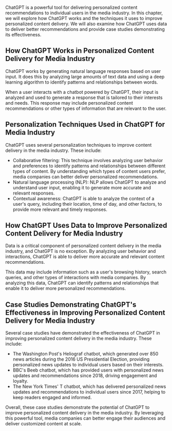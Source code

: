 

ChatGPT is a powerful tool for delivering personalized content recommendations to individual users in the media industry. In this chapter, we will explore how ChatGPT works and the techniques it uses to improve personalized content delivery. We will also examine how ChatGPT uses data to deliver better recommendations and provide case studies demonstrating its effectiveness.

How ChatGPT Works in Personalized Content Delivery for Media Industry
---------------------------------------------------------------------

ChatGPT works by generating natural language responses based on user input. It does this by analyzing large amounts of text data and using a deep learning algorithm to identify patterns and relationships between words.

When a user interacts with a chatbot powered by ChatGPT, their input is analyzed and used to generate a response that is tailored to their interests and needs. This response may include personalized content recommendations or other types of information that are relevant to the user.

Personalization Techniques Used in ChatGPT for Media Industry
-------------------------------------------------------------

ChatGPT uses several personalization techniques to improve content delivery in the media industry. These include:

* Collaborative filtering: This technique involves analyzing user behavior and preferences to identify patterns and relationships between different types of content. By understanding which types of content users prefer, media companies can better deliver personalized recommendations.
* Natural language processing (NLP): NLP allows ChatGPT to analyze and understand user input, enabling it to generate more accurate and relevant responses.
* Contextual awareness: ChatGPT is able to analyze the context of a user's query, including their location, time of day, and other factors, to provide more relevant and timely responses.

How ChatGPT Uses Data to Improve Personalized Content Delivery for Media Industry
---------------------------------------------------------------------------------

Data is a critical component of personalized content delivery in the media industry, and ChatGPT is no exception. By analyzing user behavior and interactions, ChatGPT is able to deliver more accurate and relevant content recommendations.

This data may include information such as a user's browsing history, search queries, and other types of interactions with media companies. By analyzing this data, ChatGPT can identify patterns and relationships that enable it to deliver more personalized recommendations.

Case Studies Demonstrating ChatGPT's Effectiveness in Improving Personalized Content Delivery for Media Industry
----------------------------------------------------------------------------------------------------------------

Several case studies have demonstrated the effectiveness of ChatGPT in improving personalized content delivery in the media industry. These include:

* The Washington Post's Heliograf chatbot, which generated over 850 news articles during the 2016 US Presidential Election, providing personalized news updates to individual users based on their interests.
* BBC's Beeb chatbot, which has provided users with personalized news updates and recommendations since 2018, driving engagement and loyalty.
* The New York Times' T chatbot, which has delivered personalized news updates and recommendations to individual users since 2017, helping to keep readers engaged and informed.

Overall, these case studies demonstrate the potential of ChatGPT to improve personalized content delivery in the media industry. By leveraging this powerful tool, media companies can better engage their audiences and deliver customized content at scale.
